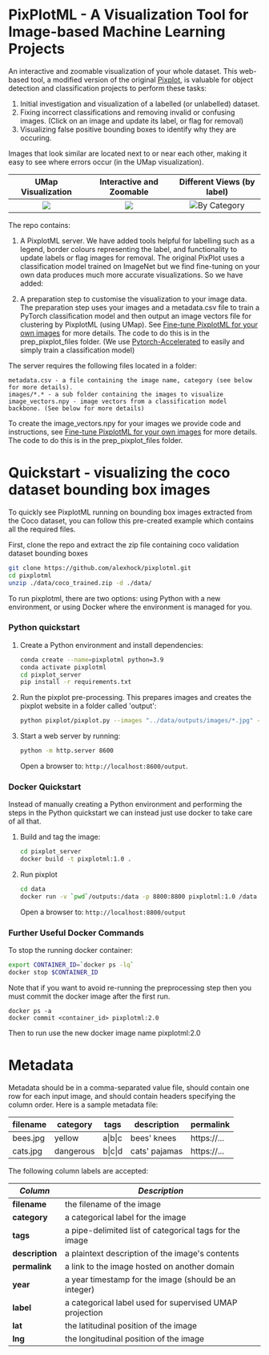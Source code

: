 # PixPlotML - A Visualization Tool for Image-based Machine Learning Projects

An interactive and zoomable visualization of your whole dataset. This web-based tool, a modified version of the original [Pixplot](https://github.com/YaleDHLab/pix-plot), is valuable for object detection and classification projects to perform these tasks:
1. Initial investigation and visualization of a labelled (or unlabelled) dataset.
2. Fixing incorrect classifications and removing invalid or confusing images. (Click on an image and update its label, or flag for removal)
3. Visualizing false positive bounding boxes to identify why they are occuring.

Images that look similar are located next to or near each other, making it easy to see where errors occur (in the UMap visualization).

UMap Visualization            |  Interactive and Zoomable          |   Different Views (by label)                |
:-------------------------:|:-------------------------:|:-------------------:
![](./pixplot_server/pixplot/web/assets/images/pixplot_small.png)  |  ![](./pixplot_server/pixplot/web/assets/images/pixplot_detail_small.png) | ![By Category](./pixplot_server/pixplot/web/assets/images/pixplot_by_category_small.png)

The repo contains:

1. A PixplotML server. We have added tools helpful for labelling such as a legend, border colours representing the label, and functionality to update labels or flag images for removal. The original PixPlot uses a classification model trained on ImageNet but we find fine-tuning on your own data produces much more accurate visualizations. So we have added:

2. A preparation step to customise the visualization to your image data. The preparation step uses your images and a metadata.csv file to train a PyTorch classification model and then output an image vectors file for clustering by PixplotML (using UMap). See [Fine-tune PixplotML for your own images](./prep_pixplot_files/README.md) for more details. The code to do this is in the prep_pixplot_files folder.
(We use [Pytorch-Accelerated](https://github.com/Chris-hughes10/pytorch-accelerated) to easily and simply train a classification model) 

The server requires the following files located in a folder:

    metadata.csv - a file containing the image name, category (see below for more details).
    images/*.* - a sub folder containing the images to visualize
    image_vectors.npy - image vectors from a classification model backbone. (See below for more details)
    
To create the image_vectors.npy for your images we provide code and instructions, see [Fine-tune PixplotML for your own images](./prep_pixplot_files/README.md) for more details. The code to do this is in the prep_pixplot_files folder.


# Quickstart - visualizing the coco dataset bounding box images

To quickly see PixplotML running on bounding box images extracted from the Coco dataset, you can follow this pre-created example which contains all the required files.

First, clone the repo and extract the zip file containing coco validation dataset bounding boxes

```bash
git clone https://github.com/alexhock/pixplotml.git 
cd pixplotml
unzip ./data/coco_trained.zip -d ./data/
```

To run pixplotml, there are two options: using Python with a new environment, or using Docker where the environment is managed for you.

### Python quickstart

1. Create a Python environment and install dependencies:

    ```bash
    conda create --name=pixplotml python=3.9
    conda activate pixplotml
    cd pixplot_server
    pip install -r requirements.txt
    ```

2. Run the pixplot pre-processing. This prepares images and creates the pixplot website in a folder called 'output':

    ```bash
    python pixplot/pixplot.py --images "../data/outputs/images/*.jpg" --metadata "../data/outputs/metadata.csv" --image_vectors "../data/outputs/image_vectors.npy"
    ```

3. Start a web server by running:

    ```bash
    python -m http.server 8600
    ```

    Open a browser to: `http://localhost:8600/output`.


### Docker Quickstart

Instead of manually creating a Python environment and performing the steps in the Python quickstart we can instead just use docker to take care of all that.

1. Build and tag the image:

    ```bash
    cd pixplot_server
    docker build -t pixplotml:1.0 .
    ```

2. Run pixplot
    ```bash
    cd data
    docker run -v `pwd`/outputs:/data -p 8800:8800 pixplotml:1.0 /data 8800 metadata.csv images/*.jpg
    ```

    Open a browser to: `http://localhost:8800/output`


### Further Useful Docker Commands

To stop the running docker container:

```bash
export CONTAINER_ID=`docker ps -lq`
docker stop $CONTAINER_ID
```

Note that if you want to avoid re-running the preprocessing step then you must commit the docker image after the first run.

```
docker ps -a
docker commit <container_id> pixplotml:2.0
```

Then to run use the new docker image name pixplotml:2.0


# Metadata

Metadata should be in a comma-separated value file, should contain one row for each input image, and should contain headers specifying the column order. Here is a sample metadata file:

| filename | category  | tags    | description   | permalink   | 
| -------- | --------- | ------- | ------------- | ----------- | 
| bees.jpg | yellow    | a\|b\|c | bees' knees   | https://... | 
| cats.jpg | dangerous | b\|c\|d | cats' pajamas | https://... | 

The following column labels are accepted:

| *Column*         | *Description*                                           |
| ---------------- | ------------------------------------------------------- |
| **filename**     | the filename of the image                               |
| **category**     | a categorical label for the image                       |
| **tags**         | a pipe-delimited list of categorical tags for the image |
| **description**  | a plaintext description of the image's contents         |
| **permalink**    | a link to the image hosted on another domain            |
| **year**         | a year timestamp for the image (should be an integer)   |
| **label**        | a categorical label used for supervised UMAP projection |
| **lat**          | the latitudinal position of the image                   |
| **lng**          | the longitudinal position of the image                  |

